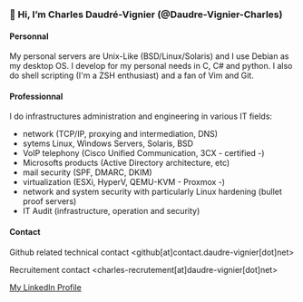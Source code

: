 ### 👋 Hi, I’m Charles Daudré-Vignier (@Daudre-Vignier-Charles)

#### Personnal
My personal servers are Unix-Like (BSD/Linux/Solaris) and I use Debian as my desktop OS.
I develop for my personal needs in C, C# and python. I also do shell scripting (I'm a ZSH enthusiast) and a fan of Vim and Git.

#### Professionnal
I do infrastructures administration and engineering in various IT fields:
- network (TCP/IP, proxying and intermediation, DNS)
- sytems Linux, Windows Servers, Solaris, BSD
- VoIP telephony (Cisco Unified Communication, 3CX - certified -)
- Microsofts products (Active Directory architecture, etc)
- mail security (SPF, DMARC, DKIM)
- virtualization (ESXi, HyperV, QEMU-KVM - Proxmox -)
- network and system security with particularly Linux hardening (bullet proof servers)
- IT Audit (infrastructure, operation and security)

#### Contact
Github related technical contact
<github[at]contact.daudre-vignier[dot]net>

Recruitement contact
<charles-recrutement[at]daudre-vignier[dot]net>

[My LinkedIn Profile](https://www.linkedin.com/in/charles-daudr%C3%A9-vignier-6891a3189/)
